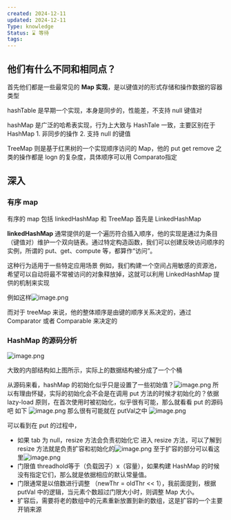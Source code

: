 ```yaml
---
created: 2024-12-11
updated: 2024-12-11
Type: knowledge
Status: ⌛️ 等待
tags:
---
```

## 他们有什么不同和相同点？

首先他们都是一些最常见的 **Map 实现**，是以键值对的形式存储和操作数据的容器类型

hashTable 是早期一个实现，本身是同步的，性能差，不支持 null 键值对

hashMap 是广泛的哈希表实现，行为上大致与 HashTale 一致，主要区别在于 HashMap
	1. 非同步的操作
	2. 支持 null 的键值

TreeMap 则是基于红黑树的一个实现顺序访问的 Map，他的 put get remove 之类的操作都是 logn 的复杂度，具体顺序可以用 Comparato指定


## 深入

### 有序 map
有序的 map 包括 linkedHashMap 和 TreeMap
首先是 LinkedHashMap 


**linkedHashMap** 通常提供的是一个遍历符合插入顺序，他的实现是通过为条目（键值对）维护一个双向链表。通过特定构造函数，我们可以创建反映访问顺序的实例，所谓的 put、get、compute 等，都算作“访问”。

这种行为适用于一些特定应用场景
例如，我们构建一个空间占用敏感的资源池，希望可以自动将最不常被访问的对象释放掉，这就可以利用 LinkedHashMap 提供的机制来实现


例如这样![image.png](https://obsidian-pic-1317906728.cos.ap-nanjing.myqcloud.com/obsidian/20241211003822.png)

而对于 treeMap 来说，他的整体顺序是由键的顺序关系决定的，通过 Comparator 或者 Comparable 来决定的


### HashMap 的源码分析

![image.png](https://obsidian-pic-1317906728.cos.ap-nanjing.myqcloud.com/obsidian/20241211004102.png)

大致的内部结构如上图所示，实际上的数据结构被分成了一个个桶

从源码来看，hashMap 的初始化似乎只是设置了一些初始值？![image.png](https://obsidian-pic-1317906728.cos.ap-nanjing.myqcloud.com/obsidian/20241211004509.png)
所以有理由怀疑，实际的初始化会不会是在调用 put 方法的时候才初始化的？依据 lazy-load 原则，在首次使用时被初始化，似乎很有可能，那么就看看 put 的源码吧
如下
![image.png](https://obsidian-pic-1317906728.cos.ap-nanjing.myqcloud.com/obsidian/20241211004651.png)
那么很有可能就在 putVal之中
![image.png](https://obsidian-pic-1317906728.cos.ap-nanjing.myqcloud.com/obsidian/20241211010153.png)

可以看到在 put 的过程中，
- 如果 tab 为 null，resize 方法会负责初始化它
进入 resize 方法，可以了解到 resize 方法就是负责扩容和初始化的![image.png](https://obsidian-pic-1317906728.cos.ap-nanjing.myqcloud.com/obsidian/20241211010906.png)
至于扩容的部分可以看这里![image.png](https://obsidian-pic-1317906728.cos.ap-nanjing.myqcloud.com/obsidian/20241211011430.png)
- 门限值 threadhold等于（负载因子）x（容量），如果构建 HashMap 的时候没有指定它们，那么就是依据相应的默认常量值。
- 门限通常是以倍数进行调整 （newThr = oldThr << 1），我前面提到，根据 putVal 中的逻辑，当元素个数超过门限大小时，则调整 Map 大小。
- 扩容后，需要将老的数组中的元素重新放置到新的数组，这是扩容的一个主要开销来源